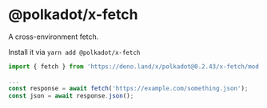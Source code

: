 # @polkadot/x-fetch

A cross-environment fetch.

Install it via `yarn add @polkadot/x-fetch`

```js
import { fetch } from 'https://deno.land/x/polkadot@0.2.43/x-fetch/mod.ts';

...
const response = await fetch('https://example.com/something.json');
const json = await response.json();
```
